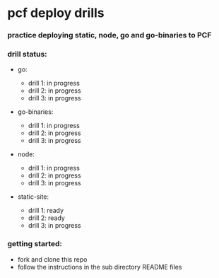 # pcf deploy drills
### practice deploying static, node, go and go-binaries to PCF

### drill status:
- go:
  - drill 1: in progress
  - drill 2: in progress
  - drill 3: in progress


- go-binaries:
  - drill 1: in progress
  - drill 2: in progress
  - drill 3: in progress


- node:
  - drill 1: in progress
  - drill 2: in progress
  - drill 3: in progress


- static-site:
  - drill 1: ready
  - drill 2: ready
  - drill 3: in progress


### getting started:
- fork and clone this repo
- follow the instructions in the sub directory README files
